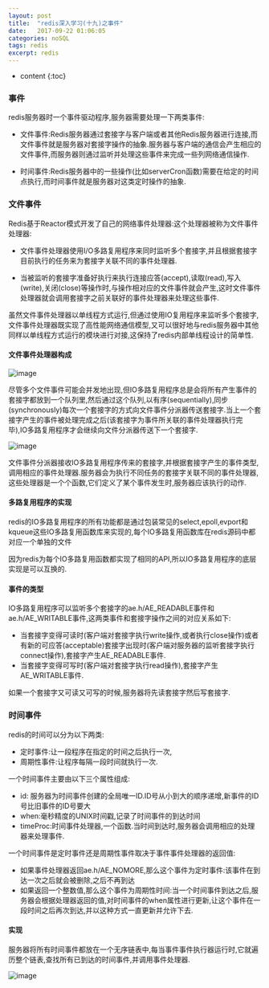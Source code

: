 ```yaml
---
layout: post
title:  "redis深入学习(十九)之事件"
date:   2017-09-22 01:06:05
categories: noSQL
tags: redis
excerpt: redis
---
```



* content
{:toc}


### 事件

redis服务器时一个事件驱动程序,服务器需要处理一下两类事件:

- 文件事件:Redis服务器通过套接字与客户端或者其他Redis服务器进行连接,而文件事件就是服务器对套接字操作的抽象.服务器与客户端的通信会产生相应的文件事件,而服务器则通过监听并处理这些事件来完成一些列网络通信操作.

- 时间事件:Redis服务器中的一些操作(比如serverCron函数)需要在给定的时间点执行,而时间事件就是服务器对这类定时操作的抽象.

### 文件事件

Redis基于Reactor模式开发了自己的网络事件处理器:这个处理器被称为文件事件处理器:

- 文件事件处理器使用I/O多路复用程序来同时监听多个套接字,并且根据套接字目前执行的任务来为套接字关联不同的事件处理器.

- 当被监听的套接字准备好执行来执行连接应答(accept),读取(read),写入(write),关闭(close)等操作时,与操作相对应的文件事件就会产生,这时文件事件处理器就会调用套接字之前关联好的事件处理器来处理这些事件.

虽然文件事件处理器以单线程方式运行,但通过使用IO复用程序来监听多个套接字,文件事件处理器既实现了高性能网络通信模型,又可以很好地与redis服务器中其他同样以单线程方式运行的模块进行对接,这保持了redis内部单线程设计的简单性.


#### 文件事件处理器构成



![image](http://7xpuj1.com1.z0.glb.clouddn.com/%E6%96%87%E4%BB%B6%E4%BA%8B%E4%BB%B6%E5%A4%84%E7%90%86%E5%99%A8%E6%9E%84%E6%88%90.png)

尽管多个文件事件可能会并发地出现,但IO多路复用程序总是会将所有产生事件的套接字都放到一个队列里,然后通过这个队列,以有序(sequentially),同步(synchronously)每次一个套接字的方式向文件事件分派器传送套接字.当上一个套接字产生的事件被处理完成之后(该套接字为事件所关联的事件处理器执行完毕),IO多路复用程序才会继续向文件分派器传送下一个套接字.

![image](http://7xpuj1.com1.z0.glb.clouddn.com/IO%E5%A4%9A%E8%B7%AF%E5%A4%8D%E7%94%A8%E7%A8%8B%E5%BA%8F%E9%80%9A%E8%BF%87%E9%98%9F%E5%88%97%E5%90%91%E6%96%87%E4%BB%B6%E4%BA%8B%E4%BB%B6%E5%88%86%E6%B4%BE%E5%99%A8%E4%BC%A0%E9%80%81%E5%A5%97%E6%8E%A5%E5%AD%97.png)

文件事件分派器接收IO多路复用程序传来的套接字,并根据套接字产生的事件类型,调用相应的事件处理器.服务器会为执行不同任务的套接字关联不同的事件处理器,这些处理器是一个个函数,它们定义了某个事件发生时,服务器应该执行的动作.

#### 多路复用程序的实现

redis的IO多路复用程序的所有功能都是通过包装常见的select,epoll,evport和kqueue这些IO多路复用函数库来实现的,每个IO多路复用函数库在redis源码中都对应一个单独的文件

因为redis为每个IO多路复用函数都实现了相同的API,所以IO多路复用程序的底层实现是可以互换的.


#### 事件的类型

IO多路复用程序可以监听多个套接字的ae.h/AE_READABLE事件和ae.h/AE_WRITABLE事件,这两类事件和套接字操作之间的对应关系如下:

- 当套接字变得可读时(客户端对套接字执行write操作,或者执行close操作)或者有新的可应答(acceptable)套接字出现时(客户端对服务器的监听套接字执行connect操作),套接字产生AE_READABLE事件.
- 当套接字变得可写时(客户端对套接字执行read操作),套接字产生AE_WRITABLE事件.

如果一个套接字又可读又可写的时候,服务器将先读套接字然后写套接字.

### 时间事件

redis的时间可以分为以下两类:
- 定时事件:让一段程序在指定的时间之后执行一次,
- 周期性事件:让程序每隔一段时间就执行一次.

一个时间事件主要由以下三个属性组成:

- id: 服务器为时间事件创建的全局唯一ID.ID号从小到大的顺序递增,新事件的ID号比旧事件的ID号要大
- when:毫秒精度的UNIX时间戳,记录了时间事件的到达时间
- timeProc:时间事件处理器,一个函数.当时间到达时,服务器会调用相应的处理器来处理事件.

一个时间事件是定时事件还是周期性事件取决于事件事件处理器的返回值:

- 如果事件处理器返回ae.h/AE_NOMORE,那么这个事件为定时事件:该事件在到达一次之后就会被删除,之后不再到达
- 如果返回一个整数值,那么这个事件为周期性时间:当一个时间事件到达之后,服务器会根据处理器返回的值,对时间事件的when属性进行更新,让这个事件在一段时间之后再次到达,并以这种方式一直更新并允许下去.

#### 实现

服务器将所有时间事件都放在一个无序链表中,每当事件事件执行器运行时,它就遍历整个链表,查找所有已到达的时间事件,并调用事件处理器.

![image](http://7xpuj1.com1.z0.glb.clouddn.com/%E6%97%B6%E9%97%B4%E4%BA%8B%E4%BB%B6%E5%AE%9E%E7%8E%B0.png)

